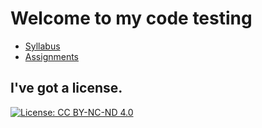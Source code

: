 # Welcome to my code testing

- [Syllabus](https://github.com/mbrown1211/test/class/syllabus.md)
- [Assignments](https://github.com/mbrown1211/test/class/assignments.md)



## I've got a license.
[![License: CC BY-NC-ND 4.0](https://img.shields.io/badge/License-CC%20BY--NC--ND%204.0-lightgrey.svg)](https://creativecommons.org/licenses/by-nc-nd/4.0/)
